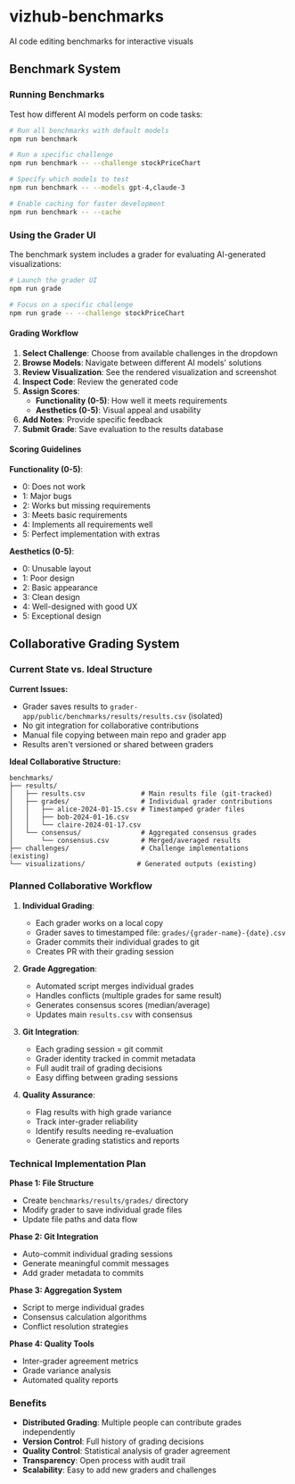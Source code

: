 # vizhub-benchmarks
AI code editing benchmarks for interactive visuals

## Benchmark System

### Running Benchmarks

Test how different AI models perform on code tasks:

```bash
# Run all benchmarks with default models
npm run benchmark

# Run a specific challenge
npm run benchmark -- --challenge stockPriceChart

# Specify which models to test
npm run benchmark -- --models gpt-4,claude-3

# Enable caching for faster development
npm run benchmark -- --cache
```




### Using the Grader UI

The benchmark system includes a grader for evaluating AI-generated visualizations:

```bash
# Launch the grader UI
npm run grade

# Focus on a specific challenge
npm run grade -- --challenge stockPriceChart
```

#### Grading Workflow

1. **Select Challenge**: Choose from available challenges in the dropdown
2. **Browse Models**: Navigate between different AI models' solutions
3. **Review Visualization**: See the rendered visualization and screenshot
4. **Inspect Code**: Review the generated code
5. **Assign Scores**:
   - **Functionality (0-5)**: How well it meets requirements
   - **Aesthetics (0-5)**: Visual appeal and usability
6. **Add Notes**: Provide specific feedback
7. **Submit Grade**: Save evaluation to the results database

#### Scoring Guidelines

**Functionality (0-5)**:

- 0: Does not work
- 1: Major bugs
- 2: Works but missing requirements
- 3: Meets basic requirements
- 4: Implements all requirements well
- 5: Perfect implementation with extras

**Aesthetics (0-5)**:

- 0: Unusable layout
- 1: Poor design
- 2: Basic appearance
- 3: Clean design
- 4: Well-designed with good UX
- 5: Exceptional design

## Collaborative Grading System

### Current State vs. Ideal Structure

**Current Issues:**
- Grader saves results to `grader-app/public/benchmarks/results/results.csv` (isolated)
- No git integration for collaborative contributions
- Manual file copying between main repo and grader app
- Results aren't versioned or shared between graders

**Ideal Collaborative Structure:**

```
benchmarks/
├── results/
│   ├── results.csv              # Main results file (git-tracked)
│   ├── grades/                  # Individual grader contributions
│   │   ├── alice-2024-01-15.csv # Timestamped grader files
│   │   ├── bob-2024-01-16.csv
│   │   └── claire-2024-01-17.csv
│   └── consensus/               # Aggregated consensus grades
│       └── consensus.csv        # Merged/averaged results
├── challenges/                  # Challenge implementations (existing)
└── visualizations/             # Generated outputs (existing)
```

### Planned Collaborative Workflow

1. **Individual Grading**:
   - Each grader works on a local copy
   - Grader saves to timestamped file: `grades/{grader-name}-{date}.csv`
   - Grader commits their individual grades to git
   - Creates PR with their grading session

2. **Grade Aggregation**:
   - Automated script merges individual grades
   - Handles conflicts (multiple grades for same result)
   - Generates consensus scores (median/average)
   - Updates main `results.csv` with consensus

3. **Git Integration**:
   - Each grading session = git commit
   - Grader identity tracked in commit metadata
   - Full audit trail of grading decisions
   - Easy diffing between grading sessions

4. **Quality Assurance**:
   - Flag results with high grade variance
   - Track inter-grader reliability
   - Identify results needing re-evaluation
   - Generate grading statistics and reports

### Technical Implementation Plan

**Phase 1: File Structure**
- Create `benchmarks/results/grades/` directory
- Modify grader to save individual grade files
- Update file paths and data flow

**Phase 2: Git Integration**
- Auto-commit individual grading sessions
- Generate meaningful commit messages
- Add grader metadata to commits

**Phase 3: Aggregation System**
- Script to merge individual grades
- Consensus calculation algorithms
- Conflict resolution strategies

**Phase 4: Quality Tools**
- Inter-grader agreement metrics
- Grade variance analysis
- Automated quality reports

### Benefits

- **Distributed Grading**: Multiple people can contribute grades independently
- **Version Control**: Full history of grading decisions
- **Quality Control**: Statistical analysis of grader agreement
- **Transparency**: Open process with audit trail
- **Scalability**: Easy to add new graders and challenges
